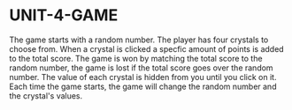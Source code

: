 # UNIT-4-GAME

The game starts with a random number. The player has four crystals to choose from. When a crystal is clicked
a specfic amount of points is added to the total score. The game is won by matching the total score to the
random number, the game is lost if the total score goes over the random number. The value of each crystal  is 
hidden from you until you click on it. Each time the game starts, the game will change the random number and
the crystal's values.
